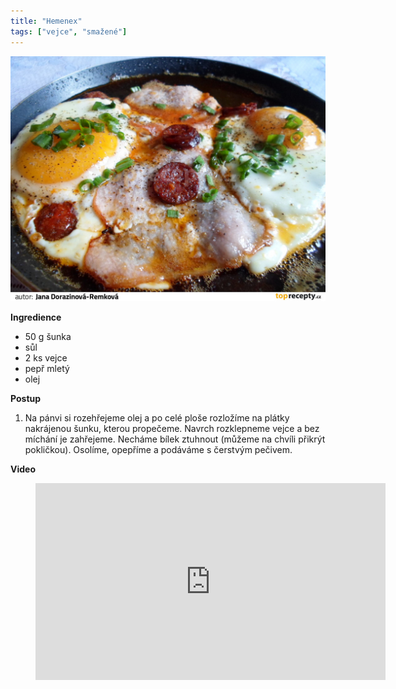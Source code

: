 ```yaml
---
title: "Hemenex"
tags: ["vejce", "smažené"]
---
```


![Hemenex](./images/hemenex.jpg)

**Ingredience**

- 50 g šunka
- sůl
- 2 ks vejce
- pepř mletý
- olej

**Postup**

1. Na pánvi si rozehřejeme olej a po celé ploše rozložíme na plátky nakrájenou šunku, kterou propečeme. Navrch rozklepneme vejce a bez míchání je zahřejeme. Necháme bílek ztuhnout (můžeme na chvíli přikrýt pokličkou). Osolíme, opepříme a podáváme s čerstvým pečivem.

**Video**

<figure class="video_container">
  <iframe width="560" height="315" src="https://www.youtube.com/embed/gTpqutgqKQ4" frameborder="0" allow="accelerometer; autoplay; encrypted-media; gyroscope; picture-in-picture" allowfullscreen></iframe>
</figure>
